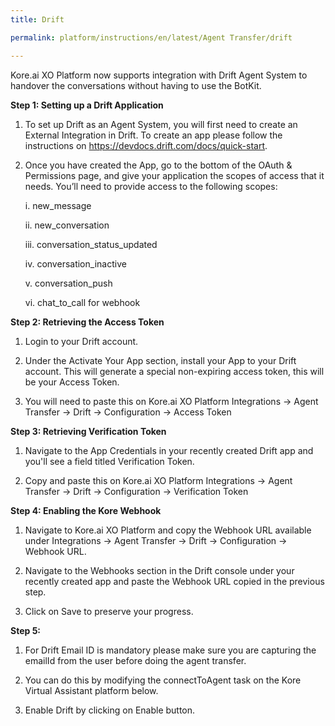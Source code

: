 ```yaml
---
title: Drift

permalink: platform/instructions/en/latest/Agent Transfer/drift

---
```

Kore.ai XO Platform now supports integration with Drift Agent System to handover the conversations without having to use the BotKit.

<container>

**Step 1: Setting up a Drift Application**

1. To set up Drift as an Agent System, you will first need to create an External Integration in Drift. To create an app please follow the instructions on https://devdocs.drift.com/docs/quick-start.
  
2. Once you have created the App, go to the bottom of the OAuth & Permissions page, and give your application the scopes of access that it needs. You’ll need to provide access to the following scopes: 
  
    i.   new_message
  
    ii.  new_conversation
  
    iii. conversation_status_updated
  
    iv.  conversation_inactive
  
    v.   conversation_push
  
    vi.  chat_to_call for webhook

</container>

<container>

**Step 2: Retrieving the Access Token**

1. Login to your Drift account. 
  
2. Under the Activate Your App section, install your App to your Drift account. This will generate a special non-expiring access token, this will be your Access Token.
  
2. You will need to paste this on Kore.ai XO Platform Integrations → Agent Transfer → Drift → Configuration → Access Token
 
</container>

<container>
 
**Step 3: Retrieving Verification Token**
  
1. Navigate to the App Credentials in your recently created Drift app and you'll see a field titled Verification Token.
  
2. Copy and paste this on Kore.ai XO Platform Integrations → Agent Transfer → Drift → Configuration → Verification Token
  
</container>

<container>
 
**Step 4: Enabling the Kore Webhook**
  
1. Navigate to Kore.ai XO Platform and copy the Webhook URL available under Integrations → Agent Transfer → Drift → Configuration → Webhook URL.
  
2. Navigate to the Webhooks section in the Drift console under your recently created app and paste the Webhook URL copied in the previous step.
  
3. Click on Save to preserve your progress.

</container>

<container>
 
**Step 5:**
  
1. For Drift Email ID is mandatory please make sure you are capturing the emailId from the user before doing the agent transfer.
  
2. You can do this by modifying the connectToAgent task on the Kore Virtual Assistant platform below.

3. Enable Drift by clicking on Enable button.

</container>
